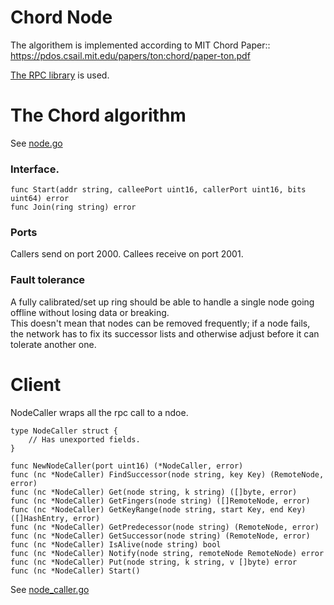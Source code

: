 # Chord Node

The algorithem is implemented according to MIT Chord Paper::
https://pdos.csail.mit.edu/papers/ton:chord/paper-ton.pdf

[The RPC library](../rpc/) is used.

# The Chord algorithm
See [node.go](./node.go)
### Interface.
```
func Start(addr string, calleePort uint16, callerPort uint16, bits uint64) error
func Join(ring string) error
```

### Ports
Callers send on port 2000.
Callees receive on port 2001.

### Fault tolerance
A fully calibrated/set up ring should be able to handle a single node going offline without losing data or breaking.<br>
This doesn't mean that nodes can be removed frequently; if a node fails, the network has to fix its successor lists and otherwise adjust before it can tolerate another one.

# Client
NodeCaller wraps all the rpc call to a ndoe.
```
type NodeCaller struct {
	// Has unexported fields.
}

func NewNodeCaller(port uint16) (*NodeCaller, error)
func (nc *NodeCaller) FindSuccessor(node string, key Key) (RemoteNode, error)
func (nc *NodeCaller) Get(node string, k string) ([]byte, error)
func (nc *NodeCaller) GetFingers(node string) ([]RemoteNode, error)
func (nc *NodeCaller) GetKeyRange(node string, start Key, end Key) ([]HashEntry, error)
func (nc *NodeCaller) GetPredecessor(node string) (RemoteNode, error)
func (nc *NodeCaller) GetSuccessor(node string) (RemoteNode, error)
func (nc *NodeCaller) IsAlive(node string) bool
func (nc *NodeCaller) Notify(node string, remoteNode RemoteNode) error
func (nc *NodeCaller) Put(node string, k string, v []byte) error
func (nc *NodeCaller) Start()
```
See [node_caller.go](./node_caller.go)
